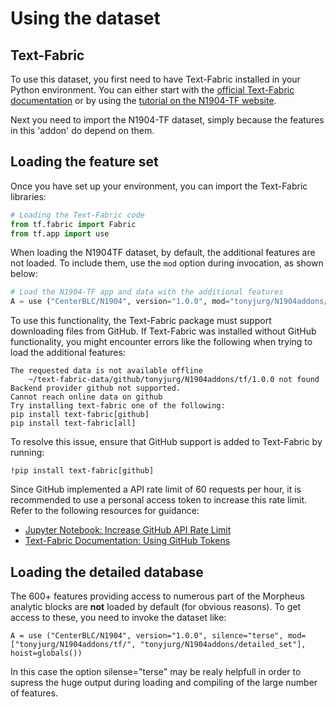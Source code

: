 # Using the dataset

## Text-Fabric

To use this dataset, you first need to have Text-Fabric installed in your Python environment. You can either start with the [official Text-Fabric documentation](https://annotation.github.io/text-fabric/tf/about/install.html#tf.about.install) or by using the [tutorial on the N1904-TF website](https://centerblc.github.io/N1904/tutorial/index.html#start).

Next you need to import the N1904-TF dataset, simply because the features in this 'addon' do depend on them.

## Loading the feature set 

Once you have set up your environment, you can import the Text-Fabric libraries:  

```python
# Loading the Text-Fabric code
from tf.fabric import Fabric
from tf.app import use
```

When loading the N1904TF dataset, by default, the additional features are not loaded. To include them, use the `mod` option during invocation, as shown below:

```python
# Load the N1904-TF app and data with the additional features
A = use ("CenterBLC/N1904", version="1.0.0", mod="tonyjurg/N1904addons/tf/", hoist=globals())
```

To use this functionality, the Text-Fabric package must support downloading files from GitHub. If Text-Fabric was installed without GitHub functionality, you might encounter errors like the following when trying to load the additional features:

```
The requested data is not available offline
	~/text-fabric-data/github/tonyjurg/N1904addons/tf/1.0.0 not found
Backend provider github not supported.
Cannot reach online data on github
Try installing text-fabric one of the following:
pip install text-fabric[github]
pip install text-fabric[all]
```

To resolve this issue, ensure that GitHub support is added to Text-Fabric by running:

```
!pip install text-fabric[github]
```

Since GitHub implemented a API rate limit of 60 requests per hour, it is recommended to use a personal access token to increase this rate limit. Refer to the following resources for guidance:
- [Jupyter Notebook: Increase GitHub API Rate Limit](https://nbviewer.org/github/CenterBLC/N1904/blob/main/docs/tutorial/Increase_GitHub_rate_limit.ipynb)
- [Text-Fabric Documentation: Using GitHub Tokens](https://annotation.github.io/text-fabric/tf/advanced/repo.html#token-in-environment-variables)


## Loading the detailed database

The 600+ features providing access to numerous part of the Morpheus analytic blocks are **not** loaded by default (for obvious reasons). To get access to these, you need to invoke the dataset like:

```
A = use ("CenterBLC/N1904", version="1.0.0", silence="terse", mod=["tonyjurg/N1904addons/tf/", "tonyjurg/N1904addons/detailed_set"], hoist=globals()) 
```

In this case the option silense="terse" may be realy helpfull in order to supress the huge output during loading and compiling of the large number of features. 